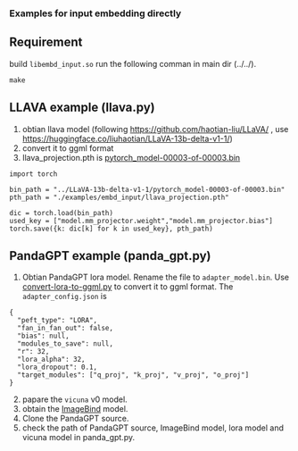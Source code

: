 ### Examples for input embedding directly

## Requirement
build  `libembd_input.so`
run the following comman in main dir (../../).
```
make
```

## LLAVA example  (llava.py)

1. obtian llava model (following https://github.com/haotian-liu/LLaVA/ , use https://huggingface.co/liuhaotian/LLaVA-13b-delta-v1-1/)
2. convert it to ggml format
3. llava_projection.pth is [pytorch_model-00003-of-00003.bin](https://huggingface.co/liuhaotian/LLaVA-13b-delta-v1-1/blob/main/pytorch_model-00003-of-00003.bin)

```
import torch

bin_path = "../LLaVA-13b-delta-v1-1/pytorch_model-00003-of-00003.bin"
pth_path = "./examples/embd_input/llava_projection.pth"

dic = torch.load(bin_path)
used_key = ["model.mm_projector.weight","model.mm_projector.bias"]
torch.save({k: dic[k] for k in used_key}, pth_path)
```

## PandaGPT example (panda_gpt.py)

1. Obtian PandaGPT lora model. Rename the file to `adapter_model.bin`. Use [convert-lora-to-ggml.py](../../convert-lora-to-ggml.py) to convert it to ggml format.
The `adapter_config.json` is
```
{
  "peft_type": "LORA",
  "fan_in_fan_out": false,
  "bias": null,
  "modules_to_save": null,
  "r": 32,
  "lora_alpha": 32,
  "lora_dropout": 0.1,
  "target_modules": ["q_proj", "k_proj", "v_proj", "o_proj"]
}
```
2. papare the `vicuna` v0 model.
3. obtain the [ImageBind](https://dl.fbaipublicfiles.com/imagebind/imagebind_huge.pth) model.
4. Clone the PandaGPT source.
5. check the path of PandaGPT source, ImageBind model, lora model and vicuna model in panda_gpt.py.

